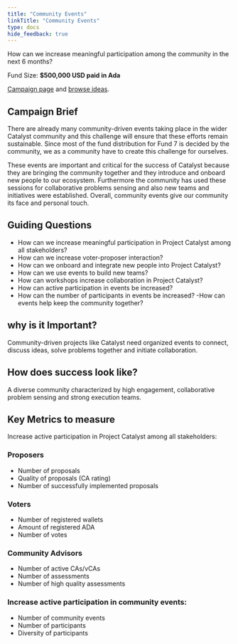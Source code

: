 ```yaml
---
title: "Community Events"
linkTitle: "Community Events"
type: docs
hide_feedback: true
---
```

How can we increase meaningful participation among the community in the next 6 months?

Fund Size: **$500,000 USD paid in Ada**

[Campaign page](https://cardano.ideascale.com/a/campaign-home/26234) and [browse ideas](https://cardano.ideascale.com/a/ideas/top/campaign-filter/byids/campaigns/26234/stage/unspecified).

## Campaign Brief

There are already many community-driven events taking place in the wider Catalyst community and this challenge will ensure that these efforts remain sustainable. Since most of the fund distribution for Fund 7 is decided by the community, we as a community have to create this challenge for ourselves.

These events are important and critical for the success of Catalyst because they are bringing the community together and they introduce and onboard new people to our ecosystem. Furthermore the community has used these sessions for collaborative problems sensing and also new teams and initiatives were established. Overall, community events give our community its face and personal touch.

## Guiding Questions
- How can we increase meaningful participation in Project Catalyst among all stakeholders?
- How can we increase voter-proposer interaction?
- How can we onboard and integrate new people into Project Catalyst?
- How can we use events to build new teams?
- How can workshops increase collaboration in Project Catalyst?
- How can active participation in events be increased?
- How can the number of participants in events be increased?
-How can events help keep the community together?

## why is it Important?
Community-driven projects like Catalyst need organized events to connect, discuss ideas, solve problems together and initiate collaboration.

## How does success look like?
A diverse community characterized by high engagement, collaborative problem sensing and strong execution teams.

## Key Metrics to measure
Increase active participation in Project Catalyst among all stakeholders:

### Proposers
- Number of proposals
- Quality of proposals (CA rating)
- Number of successfully implemented proposals

### Voters
- Number of registered wallets
- Amount of registered ADA
- Number of votes

### Community Advisors
- Number of active CAs/vCAs
- Number of assessments
- Number of high quality assessments

### Increase active participation in community events:
- Number of community events
- Number of participants
- Diversity of participants
